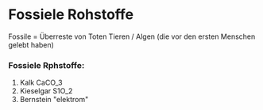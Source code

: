 # Fossiele Rohstoffe

Fossile = Überreste von Toten Tieren / Algen (die vor den ersten Menschen gelebt haben)

### Fossiele Rphstoffe:
1) Kalk CaCO_3
2) Kieselgar S1O_2
3) Bernstein "elektrom"